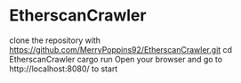 # EtherscanCrawler
clone the repository with https://github.com/MerryPoppins92/EtherscanCrawler.git
cd EtherscanCrawler
cargo run
Open your browser and go to http://localhost:8080/ to start
